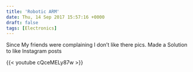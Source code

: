 ```yaml
---
title: 'Robotic ARM'
date: Thu, 14 Sep 2017 15:57:16 +0000
draft: false
tags: [Electronics]
---
```



Since My friends were complaining I don’t like there pics. Made a Solution to like Instagram posts

{{< youtube cQceMELy87w >}}
